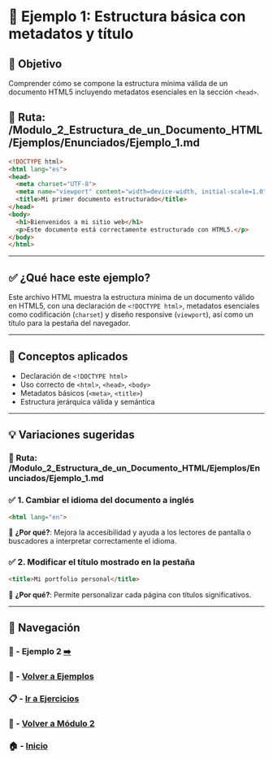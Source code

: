 # 🧪 Ejemplo 1: Estructura básica con metadatos y título

## 🎯 Objetivo
Comprender cómo se compone la estructura mínima válida de un documento HTML5 incluyendo metadatos esenciales en la sección `<head>`.

## 📁 Ruta: /Modulo_2_Estructura_de_un_Documento_HTML/Ejemplos/Enunciados/Ejemplo_1.md

```html
<!DOCTYPE html>
<html lang="es">
<head>
  <meta charset="UTF-8">
  <meta name="viewport" content="width=device-width, initial-scale=1.0">
  <title>Mi primer documento estructurado</title>
</head>
<body>
  <h1>Bienvenidos a mi sitio web</h1>
  <p>Este documento está correctamente estructurado con HTML5.</p>
</body>
</html>
```

---

## ✅ ¿Qué hace este ejemplo?
Este archivo HTML muestra la estructura mínima de un documento válido en HTML5, con una declaración de `<!DOCTYPE html>`, metadatos esenciales como codificación (`charset`) y diseño responsive (`viewport`), así como un título para la pestaña del navegador.

---

## 🧠 Conceptos aplicados
- Declaración de `<!DOCTYPE html>`
- Uso correcto de `<html>`, `<head>`, `<body>`
- Metadatos básicos (`<meta>`, `<title>`)
- Estructura jerárquica válida y semántica

---

## 💡 Variaciones sugeridas

### 📁 Ruta: /Modulo_2_Estructura_de_un_Documento_HTML/Ejemplos/Enunciados/Ejemplo_1.md

### ✅ 1. Cambiar el idioma del documento a inglés
```html
<html lang="en">
```
📌 **¿Por qué?**: Mejora la accesibilidad y ayuda a los lectores de pantalla o buscadores a interpretar correctamente el idioma.

### ✅ 2. Modificar el título mostrado en la pestaña
```html
<title>Mi portfolio personal</title>
```
📌 **¿Por qué?**: Permite personalizar cada página con títulos significativos.

---

## 🔁 Navegación

### 🧪 - Ejemplo 2 [➡️](./Ejemplo_2.md)

### 🧪 - [Volver a Ejemplos](../README.md)

### 📋 - [Ir a Ejercicios](../../Ejercicios/README.md)

### 📘 - [Volver a Módulo 2](../../Modulo_2.md)

### 🏠 - [Inicio](../../../README.md)

